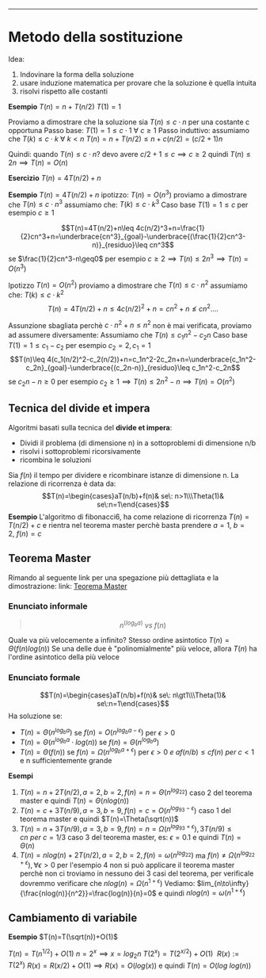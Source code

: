 ----
# Metodo della sostituzione
Idea:
1. Indovinare la forma della soluzione
2. usare induzione matematica per provare che la soluzione è quella intuita
3. risolvi rispetto alle costanti

**Esempio**
$T(n)=n+T(n/2)$
$T(1)=1$

Proviamo a dimostrare che la soluzione sia $T(n)\leq c\cdot n$ per una costante c opportuna
Passo base: $T(1)=1\leq c\cdot 1\:\forall\:c\geq1$
Passo induttivo: assumiamo che $T(k)\leq c\cdot k\:\forall\:k\lt n$
$T(n)=n+T(n/2)\leq n+c(n/2)=(c/2+1)n$

Quindi: quando $T(n)\leq c\cdot n?$
devo avere $c/2+1\leq c\implies c\geq2$
quindi $T(n)\leq 2n\implies T(n)=O(n)$

**Esercizio**
$T(n)=4T(n/2)+n$

**Esempio**
$T(n)=4T(n/2)+n$
ipotizzo: $T(n)=O(n^3)$
proviamo a dimostrare che $T(n)\leq c\cdot n^3$
assumiamo che: $T(k)\leq c\cdot k^3$ Caso base $T(1)=1\leq c$ per esempio $c\geq1$ 

$$T(n)=4T(n/2)+n\leq 4c(n/2)^3+n=\frac{1}{2}cn^3+n=\underbrace{cn^3}_{goal}-\underbrace{(\frac{1}{2}cn^3-n)}_{residuo}\leq cn^3$$
se $\frac{1}{2}cn^3-n\geq0$ 
per esempio $c\geq2\implies T(n)\leq2n^3\implies T(n)=O(n^3)$  

Ipotizzo $T(n)=O(n^2)$
proviamo a dimostrare che $T(n)\leq c\cdot n^2$
assumiamo che: $T(k)\leq c\cdot k^2$ 
$$T(n)=4T(n/2)+n\leq 4c(n/2)^2+n=cn^2+n\not\leq cn^2....$$

Assunzione sbagliata perchè $c\cdot n^2+n\leq n^2$ non è mai verificata, proviamo ad assumere diversamente:
Assumiamo che $T(n)\leq c_1n^2-c_2n$ Caso base $T(1)=1\leq c_1-c_2$ per esempio $c_2=2,c_1=1$
$$T(n)\leq 4(c_1(n/2)^2-c_2(n/2))+n=c_1n^2-2c_2n+n=\underbrace{c_1n^2-c_2n}_{goal}-\underbrace{(c_2n-n)}_{residuo}\leq c_1n^2-c_2n$$
se $c_2n-n\geq 0$
per esempio $c_2\geq 1\implies T(n)\leq 2n^2-n\implies T(n)=O(n^2)$

## Tecnica del divide et impera
Algoritmi basati sulla tecnica del **divide et impera**:
- Dividi il problema (di dimensione n) in a sottoproblemi di dimensione n/b
- risolvi i sottoproblemi ricorsivamente
- ricombina le soluzioni

Sia $f(n)$ il tempo per dividere e ricombinare istanze di dimensione n. La relazione di ricorrenza è data da:
$$T(n)=\begin{cases}aT(n/b)+f(n)& se\: n>1\\\Theta(1)& se\:n=1\end{cases}$$
**Esempio** L'algoritmo di fibonacci6, ha come relazione di ricorrenza $T(n)=T(n/2)+c$ e rientra nel teorema master perchè basta prendere $a=1,\: b=2,\: f(n)=c$

## Teorema Master

Rimando al seguente link per una spegazione più dettagliata e la dimostrazione:
link: [Teorema Master](https://it.wikipedia.org/wiki/Teorema_principale)

### Enunciato informale

>$$n^{(log_ba)}\:vs\:f(n)$$

Quale va più velocemente a infinito?
Stesso ordine asintotico $T(n)=\Theta(f(n)log(n))$
Se una delle due è "polinomialmente" più veloce, allora $T(n)$ ha l'ordine asintotico della più veloce

### Enunciato formale
$$T(n)=\begin{cases}aT(n/b)+f(n)& se\: n\gt1\\\Theta(1)& se\:n=1\end{cases}$$
Ha soluzione se:
- $T(n)=\Theta(n^{log_ba})$ se $f(n)=O(n^{log_ba-\epsilon})$ per $\epsilon\gt0$
- $T(n)=\Theta(n^{log_ba}\cdot log(n))$ se $f(n)=\Theta(n^{log_ba})$
- $T(n)=\Theta(f(n))$ se $f(n)=\Omega(n^{log_ba+\epsilon})$ per $\epsilon\gt0\:e\:af(n/b)\leq cf(n)\:per\: c\lt 1$ e n sufficientemente grande


**Esempi**
1. $T(n)=n+2T(n/2),a=2,b=2,f(n)=n=\Theta(n^{log_22})$ caso 2 del teorema master e quindi $T(n)=\Theta(nlog(n))$ 
2. $T(n)=c+3T(n/9),a=3,b=9,f(n)=c=O(n^{log_93-\epsilon})$ caso 1 del teorema master e quindi $T(n)=\Theta(\sqrt(n))$
3. $T(n)=n+3T(n/9),a=3,b=9,f(n)=n=\Omega(n^{log_93+\epsilon}),3T(n/9)\leq cn\:per\:c=1/3$ caso 3 del teorema master, es: $\epsilon=0.1$ e quindi $T(n)=\Theta(n)$
4. $T(n)=nlog(n)+2T(n/2), a=2,b=2,f(n)=\omega(n^{log_22})$ ma $f(n)\neq\Omega(n^{log_22+\epsilon}),\forall\epsilon\gt0$
 per l'esempio 4 non si può applicare il teorema master perchè non ci troviamo in nessuno dei 3 casi del teorema, per verificale dovremmo verificare che $nlog(n)=\Omega(n^{1+\epsilon})$
 Vediamo: $lim_{n\to\infty}{\frac{nlog(n)}{n^2}}=\frac{log(n)}{n}=0$ e quindi $nlog(n)=\omega(n^{1+\epsilon})$
 
## Cambiamento di variabile

**Esempio**
$T(n)=T(\sqrt(n))+O(1)$

$T(n)=T(n^{1/2})+O(1)$
$n=2^x\implies x=log_2n$
$T(2^x)=T(2^{x/2})+O(1)\:\:R(x):=T(2^x)$
$R(x)=R(x/2)+O(1)\implies R(x)=O(log(x))$ e quindi $T(n)=O(log\:log(n))$

